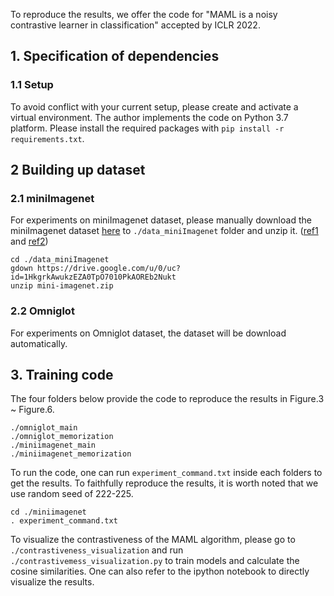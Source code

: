 To reproduce the results, we offer the code for "MAML is a noisy contrastive learner in classification" accepted by ICLR 2022.

## 1. Specification of dependencies

### 1.1 Setup
To avoid conflict with your current setup, please create and activate a virtual environment. 
The author implements the code on Python 3.7 platform. Please install the required packages with ```pip install -r requirements.txt```.

## 2 Building up dataset

### 2.1 miniImagenet
For experiments on miniImagenet dataset, please manually download the miniImagenet dataset [here](https://drive.google.com/open?id=1HkgrkAwukzEZA0TpO7010PkAOREb2Nuk) to `./data_miniImagenet` folder and unzip it. ([ref1](https://github.com/dragen1860/MAML-Pytorch) and [ref2](https://github.com/dragen1860/LearningToCompare-Pytorch/issues/4))

```
cd ./data_miniImagenet
gdown https://drive.google.com/u/0/uc?id=1HkgrkAwukzEZA0TpO7010PkAOREb2Nukt
unzip mini-imagenet.zip
```

### 2.2 Omniglot
For experiments on Omniglot dataset, the dataset will be download automatically.

## 3. Training code
The four folders below provide the code to reproduce the results in Figure.3 ~ Figure.6.
```
./omniglot_main
./omniglot_memorization
./miniimagenet_main
./miniimagenet_memorization
```
To run the code, one can run ```experiment_command.txt``` inside each folders to get the results. To faithfully reproduce the results, it is worth noted that we use random seed of 222-225.
```
cd ./miniimagenet
. experiment_command.txt
```

To visualize the contrastiveness of the MAML algorithm, please go to ```./contrastiveness_visualization``` and run ```./contrastivemess_visualization.py``` to train models and calculate the cosine similarities. One can also refer to the ipython notebook to directly visualize the results.
